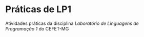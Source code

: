 # Práticas de LP1
Atividades práticas da disciplina *Laboratório de Linguagens de Programação 1* do CEFET-MG

